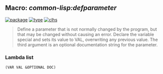 ## Macro: ***common-lisp:defparameter***
[![package](https://img.shields.io/badge/Package-COMMON--LISP-5f9ea0.svg?style=social&colorA=999999)](../) [![type](https://img.shields.io/badge/Type-Macro-5f9ea0.svg?style=social&colorA=999999)](../#macro) [![clhs](https://img.shields.io/badge/CLHS-DEFPARAMETER-5f9ea0.svg?style=social&colorA=999999)](http://www.lispworks.com/documentation/HyperSpec/Body/m_defpar.htm) 

> Define a parameter that is not normally changed by the program,
> but that may be changed without causing an error. Declare the
> variable special and sets its value to VAL, overwriting any
> previous value. The third argument is an optional documentation
> string for the parameter.

### Lambda list
```
(VAR VAL &OPTIONAL DOC)
```
